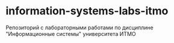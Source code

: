 # information-systems-labs-itmo
Репозиторий с лабораторными работами по дисциплине "Информационные системы" университета ИТМО
